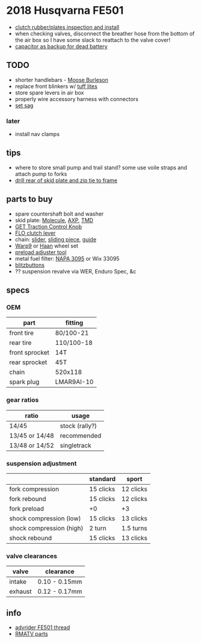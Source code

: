 # 2018 Husqvarna FE501

- [clutch rubber/plates inspection and install](https://www.youtube.com/watch?v=BeFNKS9Su1o)
- when checking valves, disconnect the breather hose from the bottom of the air box so I have some slack to reattach to the valve cover!
- [capacitor as backup for dead battery](https://thumpertalk.com/forums/topic/1091727-starting-a-350exc-without-a-battery/page/3/)

## TODO

- shorter handlebars - [Moose Burleson](https://www.denniskirk.com/moose/black-1-1-8-in-flex-series-burleson-aluminum-handlebars-0601-1767.p597837.prd/597837.sku)
- replace front blinkers w/ [tuff lites](http://www.extremedualsport.com/Products/TuffLites/tabid/88/Default.aspx#!/Tuff-Lites-KTM-connectors/p/85333796/category=19391174)
- store spare levers in air box
- properly wire accessory harness with connectors
- [set sag][sag]

### later

- install nav clamps

## tips

- where to store small pump and trail stand? some use voile straps and attach pump to forks
- [drill rear of skid plate and zip tie to frame][drill-skid]

## parts to buy

- spare countershaft bolt and washer
- skid plate: [Molecule][molecule], [AXP][axp], [TMD][bash]
- [GET Traction Control Knob](https://tacomoto.co/products/get-traction-control-knob)
- [FLO clutch lever](https://flomotorsports.com/collections/husqvarna-products/products/copy-of-ktm-clutch-lever)
- chain: [slider][chain1], [sliding piece][chain2], [guide][chain3]
- [Warp9][warp9] or [Haan][haan] wheel set
- [preload adjuster tool][preload]
- metal fuel filter: [NAPA 3095](https://www.napaonline.com/en/p/FIL3095) or Wix 33095
- [blitzbuttons][blitz]
- ?? suspension revalve via WER, Enduro Spec, &c

## specs

### OEM

| part           | fitting    |
| -------------- | ---------- |
| front tire     | 80/100-21  |
| rear tire      | 110/100-18 |
| front sprocket | 14T        |
| rear sprocket  | 45T        |
| chain          | 520x118    |
| spark plug     | LMAR9AI-10 |

### gear ratios

| ratio          | usage          |
| -------------- | -------------- |
| 14/45          | stock (rally?) |
| 13/45 or 14/48 | recommended    |
| 13/48 or 14/52 | singletrack    |

### suspension adjustment

|                          | standard  | sport     |
| ------------------------ | --------- | --------- |
| fork compression         | 15 clicks | 12 clicks |
| fork rebound             | 15 clicks | 12 clicks |
| fork preload             | +0        | +3        |
| shock compression (low)  | 15 clicks | 13 clicks |
| shock compression (high) | 2 turn    | 1.5 turns |
| shock rebound            | 15 clicks | 13 clicks |

### valve clearances

| valve   | clearance     |
| ------- | ------------- |
| intake  | 0.10 - 0.15mm |
| exhaust | 0.12 - 0.17mm |

## info

- [advrider FE501 thread][adv-501]
- [RMATV parts][rmatv]

[adv-501]: https://advrider.com/f/threads/husqvarna-fe501s-fe350s.1009100/
[bash]: https://tmdesignworks.com/index.php?main_page=product_info&cPath=325_445_450&products_id=1265
[blitz]: https://advrider.com/f/threads/blitz-buttons-bluetooth-digital-rally-remotes-rallyblitz-and-rally-navigator-compatible.1266762/
[chain1]: https://www.rockymountainatvmc.com/parts/husqvarna-chain-slider-p?c=387&v=15089
[chain2]: https://www.rockymountainatvmc.com/parts/husqvarna-chain-sliding-piece-below-p?c=387&v=15089
[chain3]: https://www.rockymountainatvmc.com/parts/husqvarna-t.m.-designworks-chain-guide-p?c=387&v=15089
[drill-skid]: https://advrider.com/f/threads/husqvarna-fe501s-fe350s.1009100/page-1032#post-37476149
[haan]: https://pacificpowersports.com/products/haan-wheels/
[rmatv]: https://www.rockymountainatvmc.com/parts/2018-husqvarna-fe-501?v=15089
[sag]: https://slavensracing.com/help/suspension-set-up/
[warp9]: https://www.warp9racing.com/product/mx-wheels/
[preload]: https://www.ktm-parts.com/81319910000.html
[molecule]: https://tacomoto.co/products/molecule-motorsports-skid-plate-17-20-ktm-450-500-exc?variant=31474569805927
[axp]: https://www.axp-racing.com/en/product/ktm-husqvarna-450-501-xtrem-skid-plate-black-ax1432
